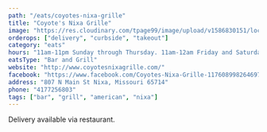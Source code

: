 ```yaml
---
path: "/eats/coyotes-nixa-grille"
title: "Coyote's Nixa Grille"
image: "https://res.cloudinary.com/tpage99/image/upload/v1586830151/local417eats/local417eatslogo.png"
orderops: ["delivery", "curbside", "takeout"]
category: "eats"
hours: "11am-11pm Sunday through Thursday. 11am-12am Friday and Saturday"
eatsType: "Bar and Grill"
website: "http://www.coyotesnixagrille.com/"
facebook: "https://www.facebook.com/Coyotes-Nixa-Grille-117608998264697"
address: "807 N Main St Nixa, Missouri 65714"
phone: "4177256803"
tags: ["bar", "grill", "american", "nixa"]
---
```


Delivery available via restaurant.
